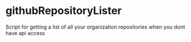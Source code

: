 # githubRepositoryLister
Script for getting a list of all your organization repositories when you dont have api access
